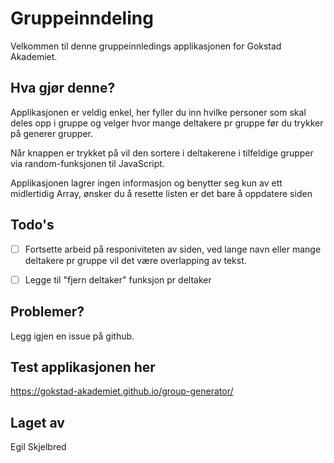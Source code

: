 # Gruppeinndeling

Velkommen til denne gruppeinnledings applikasjonen for Gokstad Akademiet.

## Hva gjør denne?

Applikasjonen er veldig enkel, her fyller du inn hvilke personer som skal deles opp i gruppe og velger hvor mange deltakere pr gruppe før du trykker på generer grupper.

Når knappen er trykket på vil den sortere i deltakerene i tilfeldige grupper via random-funksjonen til JavaScript.

Applikasjonen lagrer ingen informasjon og benytter seg kun av ett midlertidig Array, ønsker du å resette listen er det bare å oppdatere siden

## Todo's

- [ ] Fortsette arbeid på responiviteten av siden, ved lange navn eller mange deltakere pr gruppe vil det være overlapping av tekst.

- [ ] Legge til "fjern deltaker" funksjon pr deltaker

## Problemer?

Legg igjen en issue på github.

## Test applikasjonen her

https://gokstad-akademiet.github.io/group-generator/

## Laget av

Egil Skjelbred
